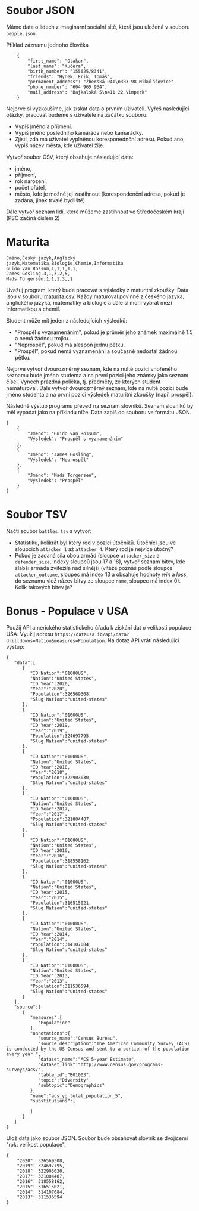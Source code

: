 # Soubor JSON

Máme data o lidech z imaginární sociální sítě, která jsou uložená v souboru `people.json`.

Příklad záznamu jednoho člověka

```
    {
        "first_name": "Otakar",
        "last_name": "Kučera",
        "birth_number": "155625/8341",
        "friends": "Hynek, Erik, Tomáš",
        "permanent_address": "Žherská 941\n383 98 Mikulášovice",
        "phone_number": "604 965 934",
        "mail_address": "Bajkalská 5\n411 22 Vimperk"
    }
```

Nejprve si vyzkoušíme, jak získat data o prvním uživateli. Vyřeš následující otázky, pracovat budeme s uživatele na začátku souboru:

- Vypiš jméno a příjmení.
- Vypiš jméno posledního kamaráda nebo kamarádky.
- Zjisti, zda má uživatel vyplněnou koresponednční adresu. Pokud ano, vypiš název města, kde uživatel žije.

Vytvoř soubor CSV, který obsahuje následující data:

- jméno,
- příjmení,
- rok narození,
- počet přátel,
- město, kde je možné jej zastihnout (korespondenční adresa, pokud je zadána, jinak trvalé bydliště).

Dále vytvoř seznam lidí, které můžeme zastihnout ve Středočeském kraji (PSČ začíná číslem 2)

# Maturita

```
Jméno,Český jazyk,Anglický jazyk,Matematika,Biologie,Chemie,Informatika
Guido van Rossum,1,1,1,1,1,
James Gosling,3,1,3,2,5,
Mads Torgersen,1,1,1,3,,1
```

Uvažuj program, který bude pracovat s výsledky z maturitní zkoušky. Data jsou v souboru [maturita.csv](maturita.csv). Každý maturoval povinně z českého jazyka, anglického jazyka, matematiky a biologie a dále si mohl vybrat mezi informatikou a chemií.

Student může mít jeden z následujících výsledků:

- "Prospěl s vyznamenáním", pokud je průměr jeho známek maximálně 1.5 a nemá žádnou trojku.
- "Neprospěl", pokud má alespoň jednu pětku.
- "Prospěl", pokud nemá vyznamenání a současně nedostal žádnou pětku.

Nejprve vytvoř dvourozměrný seznam, kde na nulté pozici vnořeného seznamu bude jméno studenta a na první pozici jeho známky jako seznam čísel. Vynech prázdná políčka, tj. předměty, ze kterých student nematuroval. Dále vytvoř dvourozměrný seznam, kde na nulté pozici bude jméno studenta a na první pozici výsledek maturitní zkoušky (např. prospěl).

Následně výstup programu převeď na seznam slovníků. Seznam slovníků by měl vypadat jako na příkladu níže. Data zapiš do souboru ve formátu JSON.

```
[
    {
        "Jméno": "Guido van Rossum",
        "Výsledek": "Prospěl s vyznamenáním"
    },
    {
        "Jméno": "James Gosling",
        "Výsledek": "Neprospěl"
    },
    {
        "Jméno": "Mads Torgersen",
        "Výsledek": "Prospěl"
    }
]
```

# Soubor TSV

Načti soubor `battles.tsv` a vytvoř:

- Statistiku, kolikrát byl který rod v pozici útočníků. Útočníci jsou ve sloupcích `attacker_1` až `attacker_4`. Který rod je nejvíce útočný?
- Pokud je zadaná síla obou armád (sloupce `attacker_size` a `defender_size`, indexy sloupců jsou 17 a 18), vytvoř seznam bitev, kde slabší armáda zvítězila nad silnější (vítěze poznáš podle sloupce `attacker_outcome`, sloupec má index 13 a obsahuje hodnoty *win* a *loss*, do seznamu vlož název bitvy ze sloupce `name`, sloupec má index 0). Kolik takových bitev je?


# Bonus - Populace v USA

Použij API amerického statistického úřadu k získání dat o velikosti populace USA. Využij adresu `https://datausa.io/api/data?drilldowns=Nation&measures=Population`. Na dotaz API vrátí následující výstup:

```
{
   "data":[
      {
         "ID Nation":"01000US",
         "Nation":"United States",
         "ID Year":2020,
         "Year":"2020",
         "Population":326569308,
         "Slug Nation":"united-states"
      },
      {
         "ID Nation":"01000US",
         "Nation":"United States",
         "ID Year":2019,
         "Year":"2019",
         "Population":324697795,
         "Slug Nation":"united-states"
      },
      {
         "ID Nation":"01000US",
         "Nation":"United States",
         "ID Year":2018,
         "Year":"2018",
         "Population":322903030,
         "Slug Nation":"united-states"
      },
      {
         "ID Nation":"01000US",
         "Nation":"United States",
         "ID Year":2017,
         "Year":"2017",
         "Population":321004407,
         "Slug Nation":"united-states"
      },
      {
         "ID Nation":"01000US",
         "Nation":"United States",
         "ID Year":2016,
         "Year":"2016",
         "Population":318558162,
         "Slug Nation":"united-states"
      },
      {
         "ID Nation":"01000US",
         "Nation":"United States",
         "ID Year":2015,
         "Year":"2015",
         "Population":316515021,
         "Slug Nation":"united-states"
      },
      {
         "ID Nation":"01000US",
         "Nation":"United States",
         "ID Year":2014,
         "Year":"2014",
         "Population":314107084,
         "Slug Nation":"united-states"
      },
      {
         "ID Nation":"01000US",
         "Nation":"United States",
         "ID Year":2013,
         "Year":"2013",
         "Population":311536594,
         "Slug Nation":"united-states"
      }
   ],
   "source":[
      {
         "measures":[
            "Population"
         ],
         "annotations":{
            "source_name":"Census Bureau",
            "source_description":"The American Community Survey (ACS) is conducted by the US Census and sent to a portion of the population every year.",
            "dataset_name":"ACS 5-year Estimate",
            "dataset_link":"http://www.census.gov/programs-surveys/acs/",
            "table_id":"B01003",
            "topic":"Diversity",
            "subtopic":"Demographics"
         },
         "name":"acs_yg_total_population_5",
         "substitutions":[
            
         ]
      }
   ]
}
```

Ulož data jako soubor JSON. Soubor bude obsahovat slovník se dvojicemi "rok: velikost populace".

```
{
    "2020": 326569308,
    "2019": 324697795,
    "2018": 322903030,
    "2017": 321004407,
    "2016": 318558162,
    "2015": 316515021,
    "2014": 314107084,
    "2013": 311536594
}
```
